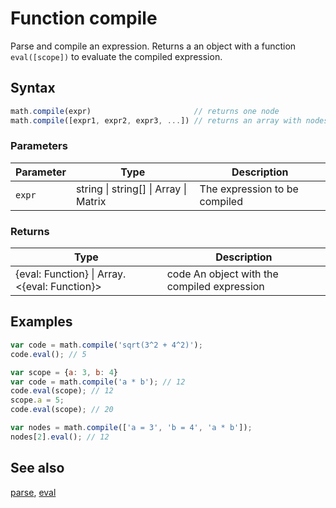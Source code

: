 # Function compile

Parse and compile an expression.
Returns a an object with a function `eval([scope])` to evaluate the
compiled expression.


## Syntax

```js
math.compile(expr)                       // returns one node
math.compile([expr1, expr2, expr3, ...]) // returns an array with nodes
```

### Parameters

Parameter | Type | Description
--------- | ---- | -----------
`expr` | string &#124; string[] &#124; Array &#124; Matrix |  The expression to be compiled

### Returns

Type | Description
---- | -----------
{eval: Function} &#124; Array.&lt;{eval: Function}&gt; | code An object with the compiled expression


## Examples

```js
var code = math.compile('sqrt(3^2 + 4^2)');
code.eval(); // 5

var scope = {a: 3, b: 4}
var code = math.compile('a * b'); // 12
code.eval(scope); // 12
scope.a = 5;
code.eval(scope); // 20

var nodes = math.compile(['a = 3', 'b = 4', 'a * b']);
nodes[2].eval(); // 12
```


## See also

[parse](parse.md),
[eval](eval.md)


<!-- Note: This file is automatically generated from source code comments. Changes made in this file will be overridden. -->
